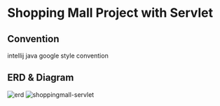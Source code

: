 # Shopping Mall Project with Servlet

## Convention

intellij java google style convention

## ERD & Diagram

![erd](https://github.com/lotte-bit-1/shopping-mall-servlet-jsp/assets/55802893/62108f79-504a-4266-ba9a-f1343ff669e5)
![shoppingmall-servlet](https://github.com/lotte-bit-1/shopping-mall-servlet-jsp/assets/55802893/1ede8e7e-7830-43c5-b3ba-fe310bf38234)

